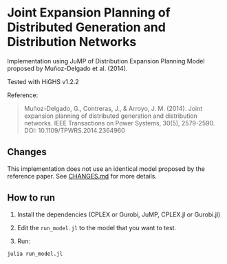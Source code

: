 # Joint Expansion Planning of Distributed Generation and Distribution Networks

Implementation using JuMP of Distribution Expansion Planning Model proposed by Muñoz-Delgado et al. (2014).

Tested with HiGHS v1.2.2

Reference:
>Muñoz-Delgado, G., Contreras, J., & Arroyo, J. M. (2014). Joint expansion planning of distributed generation and distribution networks. IEEE Transactions on Power Systems, 30(5), 2579-2590.
DOI: 10.1109/TPWRS.2014.2364960

## Changes

This implementation does not use an identical model proposed by the reference paper.
See [CHANGES.md](CHANGES.md) for more details.


## How to run

1. Install the dependencies (CPLEX or Gurobi, JuMP, CPLEX.jl or Gurobi.jl)

3. Edit the `run_model.jl` to the model that you want to test.

2. Run:
``` model
julia run_model.jl
```